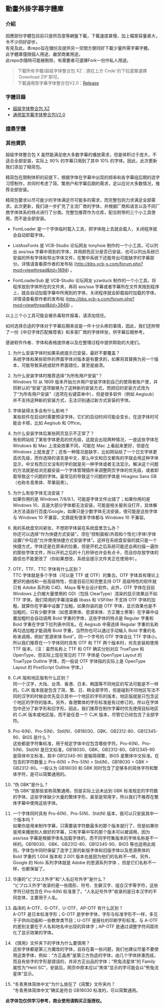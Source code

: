 ## 動畫外掛字幕字體庫
### 介紹
因應部份字體包目前只提供百度等網盤下載，下載速度甚慢，加上檔案容量甚大，令不少同好卻步。<br>
有見及此，本repo旨在備份及提供另一空間方便同好下載少量所需字幕字體。<br>
此字體庫僅限個人用途，嚴禁商業用途。<br>
此repo亦隨時可能被刪除，有需要者可選擇Fork一份作私人用途。<br>
<blockquote>
下載所有字體/超级字体整合包 XZ：請在上方`Code`的下拉選單選擇`Download ZIP`即可。<br>
下載通用型字幕字体整合包V2.0：<a href="https://github.com/Megumi-B/Anime_ASS_Fonts/releases/tag/VCB_UniversalFontPackv2">Release</a><br>
</blockquote>

### 字體目錄
- <a href="https://github.com/Megumi-B/Anime_ASS_Fonts/blob/main/FontPackXZ_List.txt">超级字体整合包 XZ</a>
- <a href="https://github.com/Megumi-B/Anime_ASS_Fonts/blob/main/UniversalFontPackv2_List.txt">通用型字幕字体整合包V2.0</a>

<h3><a href="https://github.com/Megumi-B/ACG_Fonts/find/main">搜尋字體</a></h3>

### 其他資訊
超级字体整合包 X 虽然能满足绝大多数字幕的播放需求，但是体积过于庞大，不适合全部安装，实际上 90% 的字幕只用到了其中 10% 的字体。因此，此次更新我们添加了精简包。

精简包在限制体积的前提下，根据字体在字幕中出现的频率和各字幕组后期的选字习惯制作，并同时考虑了简、繁用户和字幕后期的需求，足以应对大多数情况，推荐全部安装。

精简包要求以尽可能少的字体满足尽可能多的需求，而完整包则力求满足全部需求。此次更新，我们进一步扩充了主流厂商的字体，并根据厂商和语言以及不同厂商字体体系的特点进行了分类。完整包推荐作为仓库，配合附带的三个小工具使用，而不是全部安装。

- FontLoader 是一个字体临时载入工具，把字体拖上去就会载入，关闭程序就会自动卸载字体。

- ListAssFonts 是 VCB-Studio 论坛网友 tonyhsie 制作的一个小工具，可以列出 ass/ssa 字幕中用到的字体，并用颜色区分是否已安装，也可以列出系统已安装的所有字体和导出字体文件，在繁中系统下还能导出可能缺字的字幕部分。详情请查看原作者的发布帖 (http://bbs.vcb-s.com/forum.php?mod=viewthread&tid=1894) 。

- FontLoaderSub 是 VCB-Studio 论坛网友 yzwduck 制作的一个小工具，将程序放到字体所在的文件夹，再将 ass/ssa 字幕或者字幕所在文件夹拖到程序上，就会自动加载字幕中所用到的字体，关闭程序就会卸载临时加载的字体。详情请查看原作者的发布帖 (http://bbs.vcb-s.com/forum.php?mod=viewthread&tid=3848) 。

以上三个小工具可能会被杀毒软件报毒，请添加信任。

如何选择合适的字体对于字幕后期来说是一件十分头疼的事情，因此，我们还附带了一份《中日字体匹配推荐表》和多家厂商的字体样张，供字幕后期参考。

感谢软件作者、字体和表格提供者以及在整理过程中提供帮助的大佬们。

01. 为什么安装字体时如果系统提示已安装，最好不要覆盖？<br>
系统字体和某些软件的界面字体对版本是有要求的，如果将其替换为另一个版本，可能导致系统或软件界面错位，甚至是崩溃。<br>

02. 为什么安装字体时推荐选择“为所有用户安装”？<br>
Windows 10 从 1809 版本开始允许用户安装字体到自己的使用者账户里，并将默认的“安装”选项替换为了这种新的安装方式，而把旧的安装方式改为了“为所有用户安装”（选项在右键菜单中），但是很多软件（例如 Aegisub）并不支持这种新的安装方式，无法识别通过新方式安装的字体。<br>

03. 字体装得太多会有什么影响？<br>
某些软件在启动时需要预读字体，它们的启动时间可能会变长，在选字体时可能会卡顿，比如 Aegisub 和 Office。<br>

04. 为什么安装字体后某些网页显示不正常了？<br>
有些网站给了某些字体更高的优先级，这就会出现两种情况，一是这些字体在 Windows 和 Mac 上渲染效果不同，可能在 Mac 上看起来更好，但是在 Windows 上就发虚了；还有一种情况是缺字，比如网站给了一个日文字体更高优先级，而你选择的语言是中文，那么中文和日文都有的字就会用这种字体显示，中文有而日文没有的字的就是另一种字体或者无法显示。解决这个问题的方法就是给浏览器安装一个字体管理插件来调整网页字体的优先级，或者卸载导致这个问题的字体。最常见的导致这个问题的字体是 Hiragino Sans GB（也称冬青黑体、苹果丽黑）。<br>

05. 为什么有些字体无法安装？<br>
如果你用的是 Windows 7/8/8.1，可能是字体文件出错了；如果你用的是 Windows 10，且是大部分字体都无法安装，可能是相关服务没打开，具体解决方法请自行百度/Google，如果只是少数字体无法安装，很可能是这些字体与 Windows 10 不兼容，文鼎就有很多字体都与 Windows 10 不兼容。<br>

06. 我的系统盘空间紧张，不想把字体装在系统盘里怎么办？<br>
你还可以选择“作为快捷方式安装”。须在“控制面板\外观和个性化\字体\字体设置\”中勾选“允许使用快捷方式安装字体”。这样在系统盘安装的就只是一个快捷方式，字体还是在原来的位置，但是开机之后系统可能还会再扫描一遍你的那些字体文件，所以开机之后的十几秒钟也许会有点卡，而且你存放字体的路径也不能更改了（你如果想改，系统会提示文件夹正在使用中）。<br>

07. OTF、TTF、TTC 字体有什么区别？<br>
TTC 字体就是多个字体（可以是 TTF 或 OTF）的集合。OTF 字体具有理论上更好的曲线和一些高级特性，但是目前已知完整支持 OTF 高级特性的软件就只有 Adobe 系列和 C4D、Maya 等专业设计软件。此外，OTF 字体在目前 Windows 上仍被大量使用的 GDI（包括 ClearType）渲染的显示效果远不如 TTF 字体。我们常用的字幕渲染器 libass 和 VSFilter 不支持 OTF 字体的加粗，就算你在字幕中设置了加粗，如果你装的是 OTF 字体，显示效果也是不加粗的，只有少数字体（如思源黑体、思源宋体、方正雅士黑等）在字幕中设置加粗时会自动调用 Bold 字重的字体，这些字体的特点是 Regular 字重和 Bold 字重在字体下拉列表中同名，在 Aegisub 中需选择 Regular 字重的名称再勾选加粗才能调用 Bold 字重，当然你也可以通过手动输入 Bold 字重的名称来调用，例如“思源宋体 Bold”。同一个字号的 OTF 字体会比 TTF 字体小。所以我们推荐在一个字体同时具有 OTF 和 TTF 两个版本时，优先安装和使用 TTF 版本。（注：虽然名称上 TTF 和 OTF 确实分别对应 TrueType 和 OpenType，但实际上现在常见的 TTF 字体是 OpenType Layout 的 TrueType Outline 字体，而一般说 OTF 字体指的实际上是 OpenType Layout 的 PostScript Outline 字体。）<br>

08. CJK 版和地区版有什么区别？<br>
同一个汉字，大陆、台湾、香港、日本、韩国等不同地区的写法可能是不一样的。CJK 版本就是包含了简、繁、日、韩全部字符，但是碰到不同地区写法不同的汉字的时候会优先显示其中一个地区的字形的版本，地区版就是只包含这个地区的字符的版本。另外，香港繁体的字形标准是有过修订的，所以在字体包中还分了新字形和旧字形。因此，我们推荐在制作字幕时优先使用目标地区的 CJK 版本或地区版，而不是任意一个 CJK 版本，尽管它已经包含了全部字符。<br>

09. Pro-6(N)、Pro-5(N)、Std(N)、GB18030、GBK、GB2312-80、GB12345-90、BIG5 是什么？<br>
这些都是字符集标准，用于规定字体中应包含哪些字符。Pro-6(N)、Pro-5(N)、Std(N) 是日文标准，GB18030、GBK、GB2312-80、GB12345-90 是简体中文标准，其中 GB12345-90 是输简得繁，BIG5 是繁体中文标准。在包含的字符数量上 Pro-6(N) > Pro-5(N) > Std(N)，GB18030 > GBK > GB2312-80。一般认为 GB18030 和 GBK 同时包含了足够多的简体字符和繁体字符，是可以简繁通用的。<br>

10. “伪 GBK”是什么？<br>
“伪 GBK”是那些宣称简繁通用，但是实际上远未达到 GBK 标准规定的字符数的字体，这些字体缺少大量的繁体字形，甚至是常用字，所以我们不推荐在繁体字幕中使用这些字体。<br>

11. 一个字体同时具有 Pro-6(N)、Pro-5(N)、Std(N) 版本，我可以只安装其中一个版本吗？<br>
如果你是用来制作字幕，只需要装字符数最多的那个版本就行了，但是如果你是用来播放别人做好的字幕，只有字幕中写的那个版本可以被调用，因为 ass/ssa 字幕是根据字体名加载字体的，而不同字符集版本的字体名称是不一样的。GB18030、GBK、GB2312-80、GB12345-90、BIG5 等也适用此规则。字体包中同时保留了造字工房的新版字体和旧版字体以及思源黑体的 Bold 字重的 1.004 版本和 2.001 版本也是因为他们的名称不一样。另外，Google 的 Noto 系列字体就是 Adobe 的思源系列字体 ，但是它们名称不一样，也都保留了。<br>

12. 华康的“ビブロス外字”和“人名記号外字”是什么？<br>
“ビブロス外字”收录的是一些图形、符号、生僻汉字、组合汉字等字符，这些字符已经包含在 Pro-6(N) 标准里了。“人名記号外字”收录的是日本汉字的不同变体，主要用于人名。<br>

13. 森泽的 A-OTF、G-OTF、U-OTF、AP-OTF 有什么区别？<br>
A-OTF 是日本标准字形；G-OTF 是学参字体，字形与标准字形不一样，多见于子供向动画和一些教育类节目；U-OTF 是报社的印刷字形标准，与 A-OTF 的差别主要在于人名和地名中出现的异体字；AP-OTF 是通过调整字符间距优化了显示效果的字体。<br>

14. 《慎用》文件夹下的字体为什么要慎用？<br>
这些字体都是第三方魔改的字体，且存在着一些问题，我们也建议尽量不要使用这类字体，例如：“方正晶黑”是第三方伪造的字体，由几个字体拼凑而成，而且有些字的字形是错误的，并非方正出品的字体；“熊兔流星体”的 Family 属性为“Heiti SC”，安装后，网页中原本应以“黑体”显示的字可能会以“熊兔流星体”显示。<br>

15. “冬青黑体简体中文”为什么放在了《简繁》文件夹内？<br>
“冬青黑体简体中文”确实是符合 GB18030 标准的，可以简繁通用。<br>

<b>此字体包仅供学习参考，商业使用请购买正版授权。</b>
